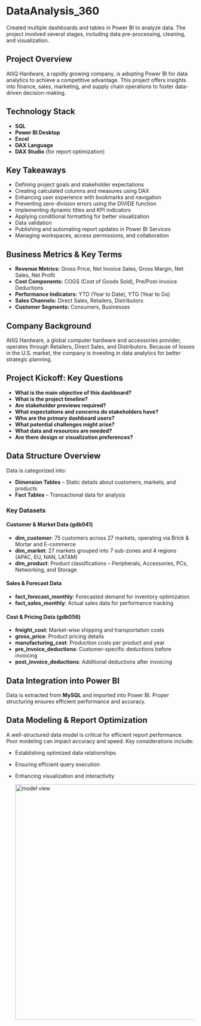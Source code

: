# DataAnalysis_360
Created multiple dashboards and tables in Power BI to analyze data. The project involved several stages, including data pre-processing, cleaning, and visualization.

## Project Overview
AtliQ Hardware, a rapidly growing company, is adopting Power BI for data analytics to achieve a competitive advantage. This project offers insights into finance, sales, marketing, and supply chain operations to foster data-driven decision-making.


## Technology Stack
- **SQL**
- **Power BI Desktop**
- **Excel**
- **DAX Language**
- **DAX Studio** (for report optimization)

## Key Takeaways
- Defining project goals and stakeholder expectations
- Creating calculated columns and measures using DAX
- Enhancing user experience with bookmarks and navigation
- Preventing zero-division errors using the DIVIDE function
- Implementing dynamic titles and KPI indicators
- Applying conditional formatting for better visualization
- Data validation 
- Publishing and automating report updates in Power BI Services
- Managing workspaces, access permissions, and collaboration

## Business Metrics & Key Terms
- **Revenue Metrics:** Gross Price, Net Invoice Sales, Gross Margin, Net Sales, Net Profit
- **Cost Components:** COGS (Cost of Goods Sold), Pre/Post-Invoice Deductions
- **Performance Indicators:** YTD (Year to Date), YTG (Year to Go)
- **Sales Channels:** Direct Sales, Retailers, Distributors
- **Customer Segments:** Consumers, Businesses

## Company Background
AtliQ Hardware, a global computer hardware and accessories provider, operates through Retailers, Direct Sales, and Distributors. Because of losses in the U.S. market, the company is investing in data analytics for better strategic planning.

## Project Kickoff: Key Questions
- **What is the main objective of this dashboard?**
- **What is the project timeline?**
- **Are stakeholder previews required?**
- **What expectations and concerns do stakeholders have?**
- **Who are the primary dashboard users?**
- **What potential challenges might arise?**
- **What data and resources are needed?**
- **Are there design or visualization preferences?**

## Data Structure Overview
Data is categorized into:
- **Dimension Tables** – Static details about customers, markets, and products
- **Fact Tables** – Transactional data for analysis

### Key Datasets
#### **Customer & Market Data (gdb041)**
- **dim\_customer**: 75 customers across 27 markets, operating via Brick & Mortar and E-commerce
- **dim\_market**: 27 markets grouped into 7 sub-zones and 4 regions (APAC, EU, NAN, LATAM)
- **dim\_product**: Product classifications – Peripherals, Accessories, PCs, Networking, and Storage

#### **Sales & Forecast Data**

- **fact\_forecast\_monthly**: Forecasted demand for inventory optimization
- **fact\_sales\_monthly**: Actual sales data for performance tracking

#### **Cost & Pricing Data (gdb056)**

- **freight\_cost**: Market-wise shipping and transportation costs
- **gross\_price**: Product pricing details
- **manufacturing\_cost**: Production costs per product and year
- **pre\_invoice\_deductions**: Customer-specific deductions before invoicing
- **post\_invoice\_deductions**: Additional deductions after invoicing

## Data Integration into Power BI
Data is extracted from **MySQL** and imported into Power BI. Proper structuring ensures efficient performance and accuracy.

## Data Modeling & Report Optimization
A well-structured data model is critical for efficient report performance. Poor modeling can impact accuracy and speed. Key considerations include:
- Establishing optimized data relationships
- Ensuring efficient query execution
- Enhancing visualization and interactivity
  
  <img width="629" alt="model view" src="https://github.com/user-attachments/assets/4497d821-8c93-460d-8951-1f06ba0656d1" />

  

